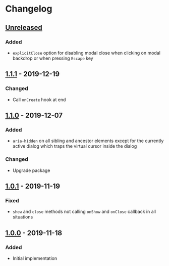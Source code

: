 # Changelog

## [Unreleased][]

### Added

-   `explicitClose` option for disabling modal close when clicking on modal
    backdrop or when pressing `Escape` key

## [1.1.1][] - 2019-12-19

### Changed

-   Call `onCreate` hook at end

## [1.1.0][] - 2019-12-07

### Added

-   `aria-hidden` on all sibling and ancestor elements except for the currently
    active dialog which traps the virtual cursor inside the dialog

### Changed

-   Upgrade package

## [1.0.1][] - 2019-11-19

### Fixed

-   `show` and `close` methods not calling `onShow` and `onClose` callback in
    all situations

## [1.0.0][] - 2019-11-18

### Added

-   Initial implementation

<!-- prettier-ignore-start -->

[Unreleased]: https://github.com/niksy/statua-dialog/compare/v1.1.1...HEAD
[1.1.1]: https://github.com/niksy/statua-dialog/compare/v1.1.0...v1.1.1
[1.1.0]: https://github.com/niksy/statua-dialog/compare/v1.0.1...v1.1.0
[1.0.1]: https://github.com/niksy/statua-dialog/compare/v1.0.0...v1.0.1
[1.0.0]: https://github.com/niksy/statua-dialog/tree/v1.0.0

<!-- prettier-ignore-end -->

